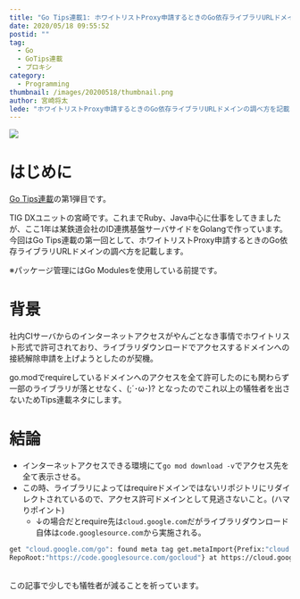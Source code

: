 ```yaml
---
title: "Go Tips連載1: ホワイトリストProxy申請するときのGo依存ライブラリURLドメインの調べ方"
date: 2020/05/18 09:55:52
postid: ""
tag:
  - Go
  - GoTips連載
  - プロキシ
category:
  - Programming
thumbnail: /images/20200518/thumbnail.png
author: 宮崎将太
lede: "ホワイトリストProxy申請するときのGo依存ライブラリURLドメインの調べ方を記載します。"
---
```


<img src="/images/20200518/Go-Logo_LightBlue.png" class="img-small-size" loading="lazy">

# はじめに

[Go Tips連載](/tags/GoTips連載/)の第1弾目です。

TIG DXユニットの宮崎です。これまでRuby、Java中心に仕事をしてきましたが、ここ1年は某鉄道会社のID連携基盤サーバサイドをGolangで作っています。今回はGo Tips連載の第一回として、ホワイトリストProxy申請するときのGo依存ライブラリURLドメインの調べ方を記載します。

※パッケージ管理にはGo Modulesを使用している前提です。

# 背景
社内CIサーバからのインターネットアクセスがやんごとなき事情でホワイトリスト形式で許可されており、ライブラリダウンロードでアクセスするドメインへの接続解除申請を上げようとしたのが契機。

go.modでrequireしているドメインへのアクセスを全て許可したのにも関わらず一部のライブラリが落とせなく、(;´･ω･)? となったのでこれ以上の犠牲者を出さないためTips連載ネタにします。


# 結論

* インターネットアクセスできる環境にて`go mod download -v`でアクセス先を全て表示させる。
* この時、ライブラリによってはrequireドメインではないリポジトリにリダイレクトされているので、アクセス許可ドメインとして見逃さないこと。(ハマりポイント)
  * ↓の場合だとrequire先は`cloud.google.com`だがライブラリダウンロード自体は`code.googlesource.com`から実施される。

```bash
get "cloud.google.com/go": found meta tag get.metaImport{Prefix:"cloud.google.com/go", VCS:"git",
RepoRoot:"https://code.googlesource.com/gocloud"} at https://cloud.google.com/go?go-get=1
```

<br>
この記事で少しでも犠牲者が減ることを祈っています。
